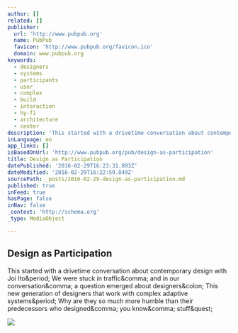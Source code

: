 ```yaml
---
author: []
related: []
publisher:
  url: 'http://www.pubpub.org'
  name: PubPub
  favicon: 'http://www.pubpub.org/favicon.ico'
  domain: www.pubpub.org
keywords:
  - designers
  - systems
  - participants
  - user
  - complex
  - build
  - interaction
  - hy-fi
  - architecture
  - center
description: 'This started with a drivetime conversation about contemporary design with Joi Ito. We were stuck in traffic, and in our conversation, a question emerged about designers: This new generation of designers that work with complex adaptive systems. Why are they so much more humble than their predecessors who designed, you know, stuff?'
inLanguage: en
app_links: []
isBasedOnUrl: 'http://www.pubpub.org/pub/design-as-participation'
title: Design as Participation
datePublished: '2016-02-29T16:23:31.893Z'
dateModified: '2016-02-29T16:22:59.849Z'
sourcePath: _posts/2016-02-29-design-as-participation.md
published: true
inFeed: true
hasPage: false
inNav: false
_context: 'http://schema.org'
_type: MediaObject

---
```

<article style=""><h1>Design as Participation</h1><p>This started with a drivetime conversation about contemporary design with Joi Ito&amp;period; We were stuck in traffic&amp;comma; and in our conversation&amp;comma; a question emerged about designers&amp;colon; This new generation of designers that work with complex adaptive systems&amp;period; Why are they so much more humble than their predecessors who designed&amp;comma; you know&amp;comma; stuff&amp;quest;</p><img src="https://s3.amazonaws.com/pubpub-upload/design-as-participation/1456281948386_mies_thomas_hawk.jpg" /></article>